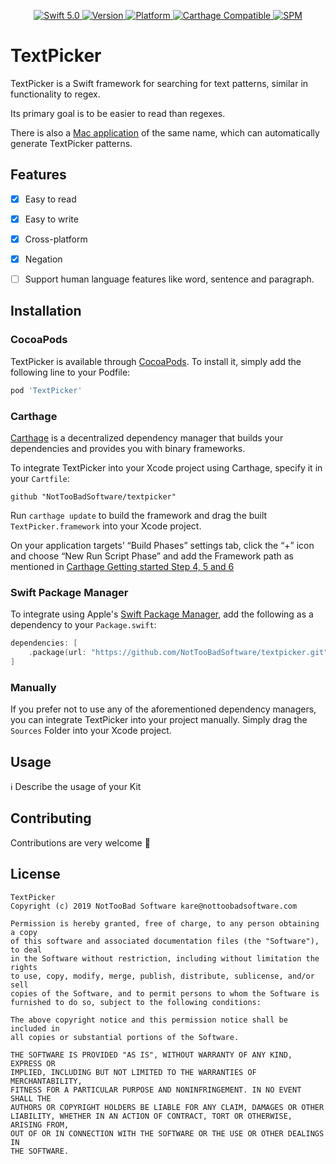 
<p align="center">
   <a href="https://developer.apple.com/swift/">
      <img src="https://img.shields.io/badge/Swift-5.0-orange.svg?style=flat" alt="Swift 5.0">
   </a>
   <a href="http://cocoapods.org/pods/TextPicker">
      <img src="https://img.shields.io/cocoapods/v/TextPicker.svg?style=flat" alt="Version">
   </a>
   <a href="http://cocoapods.org/pods/TextPicker">
      <img src="https://img.shields.io/cocoapods/p/TextPicker.svg?style=flat" alt="Platform">
   </a>
   <a href="https://github.com/Carthage/Carthage">
      <img src="https://img.shields.io/badge/Carthage-compatible-4BC51D.svg?style=flat" alt="Carthage Compatible">
   </a>
   <a href="https://github.com/apple/swift-package-manager">
      <img src="https://img.shields.io/badge/Swift%20Package%20Manager-compatible-brightgreen.svg" alt="SPM">
   </a>
</p>

# TextPicker

TextPicker is a Swift framework for searching for text patterns, similar in functionality to regex.

Its primary goal is to be easier to read than regexes.

There is also a [Mac application](https://nottoobadsoftware.com/textpicker/) of the same name, which can automatically generate TextPicker patterns.

## Features

- [x] Easy to read
- [x] Easy to write
- [x] Cross-platform
- [x] Negation 
- [ ] Support human language features like word, sentence and paragraph.


## Installation

### CocoaPods

TextPicker is available through [CocoaPods](http://cocoapods.org). To install it, simply add the following line to your Podfile:

```bash
pod 'TextPicker'
```

### Carthage

[Carthage](https://github.com/Carthage/Carthage) is a decentralized dependency manager that builds your dependencies and provides you with binary frameworks.

To integrate TextPicker into your Xcode project using Carthage, specify it in your `Cartfile`:

```ogdl
github "NotTooBadSoftware/textpicker"
```

Run `carthage update` to build the framework and drag the built `TextPicker.framework` into your Xcode project. 

On your application targets’ “Build Phases” settings tab, click the “+” icon and choose “New Run Script Phase” and add the Framework path as mentioned in [Carthage Getting started Step 4, 5 and 6](https://github.com/Carthage/Carthage/blob/master/README.md#if-youre-building-for-ios-tvos-or-watchos)

### Swift Package Manager

To integrate using Apple's [Swift Package Manager](https://swift.org/package-manager/), add the following as a dependency to your `Package.swift`:

```swift
dependencies: [
    .package(url: "https://github.com/NotTooBadSoftware/textpicker.git", from: "0.1.0")
]
```

### Manually

If you prefer not to use any of the aforementioned dependency managers, you can integrate TextPicker into your project manually. Simply drag the `Sources` Folder into your Xcode project.

## Usage

ℹ️ Describe the usage of your Kit

## Contributing
Contributions are very welcome 🙌

## License

```
TextPicker
Copyright (c) 2019 NotTooBad Software kare@nottoobadsoftware.com

Permission is hereby granted, free of charge, to any person obtaining a copy
of this software and associated documentation files (the "Software"), to deal
in the Software without restriction, including without limitation the rights
to use, copy, modify, merge, publish, distribute, sublicense, and/or sell
copies of the Software, and to permit persons to whom the Software is
furnished to do so, subject to the following conditions:

The above copyright notice and this permission notice shall be included in
all copies or substantial portions of the Software.

THE SOFTWARE IS PROVIDED "AS IS", WITHOUT WARRANTY OF ANY KIND, EXPRESS OR
IMPLIED, INCLUDING BUT NOT LIMITED TO THE WARRANTIES OF MERCHANTABILITY,
FITNESS FOR A PARTICULAR PURPOSE AND NONINFRINGEMENT. IN NO EVENT SHALL THE
AUTHORS OR COPYRIGHT HOLDERS BE LIABLE FOR ANY CLAIM, DAMAGES OR OTHER
LIABILITY, WHETHER IN AN ACTION OF CONTRACT, TORT OR OTHERWISE, ARISING FROM,
OUT OF OR IN CONNECTION WITH THE SOFTWARE OR THE USE OR OTHER DEALINGS IN
THE SOFTWARE.
```
